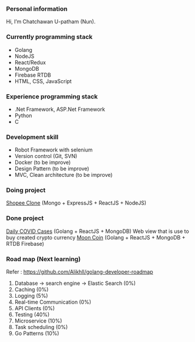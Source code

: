 

### Personal information
Hi, I’m Chatchawan U-patham (Nun). 

### Currently programming stack
- Golang
- NodeJS
- React/Redux
- MongoDB
- Firebase RTDB
- HTML, CSS, JavaScript

### Experience programming stack
- .Net Framework, ASP.Net Framework
- Python
- C 

### Development skill
- Robot Framework with selenium
- Version control (Git, SVN)
- Docker (to be improve)
- Design Pattern (to be improve)
- MVC, Clean architecture (to be improve)

### Doing project
[Shopee Clone](https://github.com/NunChatSpace/ShopeeClone) (Mongo + ExpressJS + ReactJS + NodeJS)

### Done project
[Daily COVID Cases](https://github.com/NunChatSpace/DailyCovidCase) (Golang + ReactJS + MongoDB)
Web view that is use to buy created crypto currency [Moon Coin](https://github.com/NunChatSpace/MCRepo) (Golang + ReactJS + MongoDB + RTDB Firebase)


### Road map (Next learning)
Refer : https://github.com/Alikhll/golang-developer-roadmap
1. Database -> search engine -> Elastic Search (0%)
2. Caching (0%)
3. Logging (5%)
4. Real-time Communication (0%)
5. API Clients (0%)
6. Testing (40%)
7. Microservice (10%)
8. Task scheduling (0%)
9. Go Patterns (10%)

